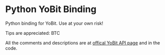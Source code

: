 # Python YoBit Binding

Python binding for YoBit. Use at your own risk!

Tips are appreciated: BTC 

All the comments and descriptions are at [offical YoBit API page](https://yobit.net/en/api) and in the code.	
